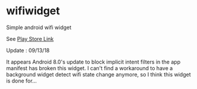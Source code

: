 # wifiwidget
Simple android wifi widget

See [Play Store Link](https://play.google.com/store/apps/details?id=com.alwaystinkering.wifi)

Update : 09/13/18

It appears Android 8.0's update to block implicit intent filters in the app manifest has broken this widget. I can't find a workaround to have a background widget detect wifi state change anymore, so I think this widget is done for...

